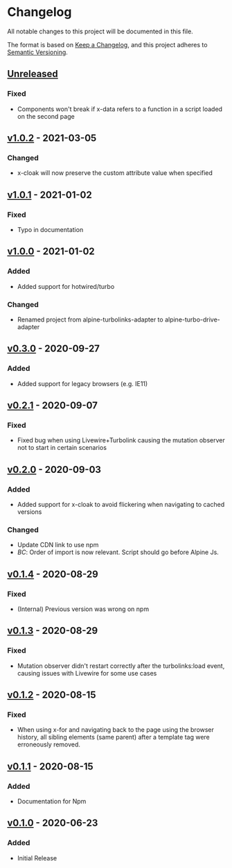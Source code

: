 # Changelog
All notable changes to this project will be documented in this file.

The format is based on [Keep a Changelog](https://keepachangelog.com/en/1.0.0/),
and this project adheres to [Semantic Versioning](https://semver.org/spec/v2.0.0.html).

## [Unreleased]
### Fixed
- Components won't break if x-data refers to a function in a script loaded on the second page

## [v1.0.2] - 2021-03-05
### Changed
- x-cloak will now preserve the custom attribute value when specified

## [v1.0.1] - 2021-01-02
### Fixed
- Typo in documentation

## [v1.0.0] - 2021-01-02
### Added
- Added support for hotwired/turbo

### Changed
- Renamed project from alpine-turbolinks-adapter to alpine-turbo-drive-adapter

## [v0.3.0] - 2020-09-27
### Added
- Added support for legacy browsers (e.g. IE11)

## [v0.2.1] - 2020-09-07
### Fixed
- Fixed bug when using Livewire+Turbolink causing the mutation observer not to start in certain scenarios

## [v0.2.0] - 2020-09-03
### Added
- Added support for x-cloak to avoid flickering when navigating to cached versions

### Changed
- Update CDN link to use npm
- *BC*: Order of import is now relevant. Script should go before Alpine Js.

## [v0.1.4] - 2020-08-29
### Fixed
- (Internal) Previous version was wrong on npm

## [v0.1.3] - 2020-08-29
### Fixed
- Mutation observer didn't restart correctly after the turbolinks:load event, causing issues with Livewire for some use cases

## [v0.1.2] - 2020-08-15
### Fixed
- When using x-for and navigating back to the page using the browser history, all sibling elements (same parent) after a template tag were erroneously removed.

## [v0.1.1] - 2020-08-15
### Added
- Documentation for Npm

## [v0.1.0] - 2020-06-23
### Added
- Initial Release

[Unreleased]: https://github.com/olivierlacan/keep-a-changelog/compare/v1.0.2...HEAD
[v1.0.2]: https://github.com/SimoTod/alpine-turbolinks-adapter/compare/v1.0.1...v1.0.2
[v1.0.1]: https://github.com/SimoTod/alpine-turbolinks-adapter/compare/v1.0.0...v1.0.1
[v1.0.0]: https://github.com/SimoTod/alpine-turbolinks-adapter/compare/v0.3.0...v1.0.0
[v0.3.0]: https://github.com/SimoTod/alpine-turbolinks-adapter/compare/v0.2.1...v0.3.0
[v0.2.1]: https://github.com/SimoTod/alpine-turbolinks-adapter/compare/v0.2.0...v0.2.1
[v0.2.0]: https://github.com/SimoTod/alpine-turbolinks-adapter/compare/v0.1.4...v0.2.0
[v0.1.4]: https://github.com/SimoTod/alpine-turbolinks-adapter/compare/v0.1.3...v0.1.4
[v0.1.3]: https://github.com/SimoTod/alpine-turbolinks-adapter/compare/v0.1.2...v0.1.3
[v0.1.2]: https://github.com/SimoTod/alpine-turbolinks-adapter/compare/v0.1.1...v0.1.2
[v0.1.1]: https://github.com/SimoTod/alpine-turbolinks-adapter/compare/v0.1.0...v0.1.1
[v0.1.0]: https://github.com/SimoTod/alpine-turbolinks-adapter/releases/tag/v0.1.0
